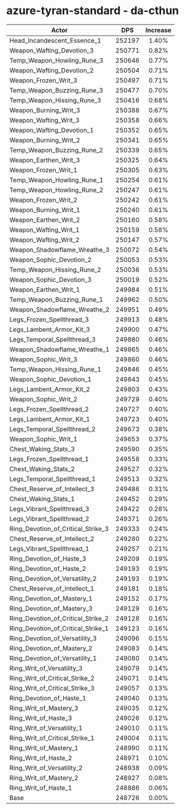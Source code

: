 # azure-tyran-standard - da-cthun
| Actor | DPS | Increase |
|---|:---:|:---:|
|Head_Incandescent_Essence_1|252197|1.40%|
|Weapon_Wafting_Devotion_3|250771|0.82%|
|Temp_Weapon_Howling_Rune_3|250646|0.77%|
|Weapon_Wafting_Devotion_2|250504|0.71%|
|Weapon_Frozen_Writ_3|250497|0.71%|
|Temp_Weapon_Buzzing_Rune_3|250477|0.70%|
|Temp_Weapon_Hissing_Rune_3|250416|0.68%|
|Weapon_Burning_Writ_3|250388|0.67%|
|Weapon_Wafting_Writ_3|250358|0.66%|
|Weapon_Wafting_Devotion_1|250352|0.65%|
|Weapon_Burning_Writ_2|250341|0.65%|
|Temp_Weapon_Buzzing_Rune_2|250339|0.65%|
|Weapon_Earthen_Writ_3|250325|0.64%|
|Weapon_Frozen_Writ_1|250305|0.63%|
|Temp_Weapon_Howling_Rune_1|250254|0.61%|
|Temp_Weapon_Howling_Rune_2|250247|0.61%|
|Weapon_Frozen_Writ_2|250242|0.61%|
|Weapon_Burning_Writ_1|250240|0.61%|
|Weapon_Earthen_Writ_2|250160|0.58%|
|Weapon_Wafting_Writ_1|250159|0.58%|
|Weapon_Wafting_Writ_2|250147|0.57%|
|Weapon_Shadowflame_Wreathe_3|250072|0.54%|
|Weapon_Sophic_Devotion_2|250053|0.53%|
|Temp_Weapon_Hissing_Rune_2|250036|0.53%|
|Weapon_Sophic_Devotion_3|250019|0.52%|
|Weapon_Earthen_Writ_1|249984|0.51%|
|Temp_Weapon_Buzzing_Rune_1|249962|0.50%|
|Weapon_Shadowflame_Wreathe_2|249951|0.49%|
|Legs_Frozen_Spellthread_3|249913|0.48%|
|Legs_Lambent_Armor_Kit_3|249900|0.47%|
|Legs_Temporal_Spellthread_3|249880|0.46%|
|Weapon_Shadowflame_Wreathe_1|249865|0.46%|
|Weapon_Sophic_Writ_3|249860|0.46%|
|Temp_Weapon_Hissing_Rune_1|249846|0.45%|
|Weapon_Sophic_Devotion_1|249843|0.45%|
|Legs_Lambent_Armor_Kit_2|249803|0.43%|
|Weapon_Sophic_Writ_2|249729|0.40%|
|Legs_Frozen_Spellthread_2|249727|0.40%|
|Legs_Lambent_Armor_Kit_1|249723|0.40%|
|Legs_Temporal_Spellthread_2|249673|0.38%|
|Weapon_Sophic_Writ_1|249653|0.37%|
|Chest_Waking_Stats_3|249590|0.35%|
|Legs_Frozen_Spellthread_1|249558|0.33%|
|Chest_Waking_Stats_2|249527|0.32%|
|Legs_Temporal_Spellthread_1|249513|0.32%|
|Chest_Reserve_of_Intellect_3|249486|0.31%|
|Chest_Waking_Stats_1|249452|0.29%|
|Legs_Vibrant_Spellthread_3|249422|0.28%|
|Legs_Vibrant_Spellthread_2|249371|0.26%|
|Ring_Devotion_of_Critical_Strike_3|249333|0.24%|
|Chest_Reserve_of_Intellect_2|249280|0.22%|
|Legs_Vibrant_Spellthread_1|249257|0.21%|
|Ring_Devotion_of_Haste_3|249209|0.19%|
|Ring_Devotion_of_Haste_2|249193|0.19%|
|Ring_Devotion_of_Versatility_2|249193|0.19%|
|Chest_Reserve_of_Intellect_1|249181|0.18%|
|Ring_Devotion_of_Mastery_1|249152|0.17%|
|Ring_Devotion_of_Mastery_3|249129|0.16%|
|Ring_Devotion_of_Critical_Strike_2|249128|0.16%|
|Ring_Devotion_of_Critical_Strike_1|249123|0.16%|
|Ring_Devotion_of_Versatility_3|249096|0.15%|
|Ring_Devotion_of_Mastery_2|249083|0.14%|
|Ring_Devotion_of_Versatility_1|249080|0.14%|
|Ring_Writ_of_Versatility_3|249079|0.14%|
|Ring_Writ_of_Critical_Strike_2|249071|0.14%|
|Ring_Writ_of_Critical_Strike_3|249057|0.13%|
|Ring_Devotion_of_Haste_1|249040|0.13%|
|Ring_Writ_of_Mastery_3|249035|0.12%|
|Ring_Writ_of_Haste_3|249026|0.12%|
|Ring_Writ_of_Versatility_1|249010|0.11%|
|Ring_Writ_of_Critical_Strike_1|249004|0.11%|
|Ring_Writ_of_Mastery_1|248990|0.11%|
|Ring_Writ_of_Haste_2|248971|0.10%|
|Ring_Writ_of_Versatility_2|248938|0.09%|
|Ring_Writ_of_Mastery_2|248927|0.08%|
|Ring_Writ_of_Haste_1|248886|0.06%|
|Base|248726|0.00%|
